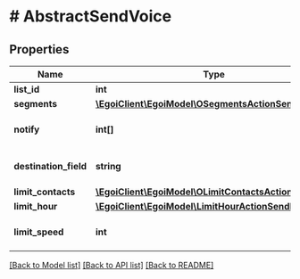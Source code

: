 # # AbstractSendVoice

## Properties

Name | Type | Description | Notes
------------ | ------------- | ------------- | -------------
**list_id** | **int** |  | 
**segments** | [**\EgoiClient\EgoiModel\OSegmentsActionSend**](OSegmentsActionSend.md) |  | 
**notify** | **int[]** | Array of IDs of the users to notify | [optional] 
**destination_field** | **string** | Destination field of this campaign | 
**limit_contacts** | [**\EgoiClient\EgoiModel\OLimitContactsActionSend**](OLimitContactsActionSend.md) |  | [optional] 
**limit_hour** | [**\EgoiClient\EgoiModel\LimitHourActionSendLimitHour**](LimitHourActionSendLimitHour.md) |  | [optional] 
**limit_speed** | **int** | Speed limit to send the campaign | [optional] 

[[Back to Model list]](../../README.md#documentation-for-models) [[Back to API list]](../../README.md#documentation-for-api-endpoints) [[Back to README]](../../README.md)


